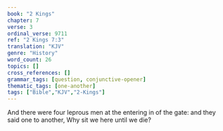 ```yaml
---
book: "2 Kings"
chapter: 7
verse: 3
ordinal_verse: 9711
ref: "2 Kings 7:3"
translation: "KJV"
genre: "History"
word_count: 26
topics: []
cross_references: []
grammar_tags: [question, conjunctive-opener]
thematic_tags: [one-another]
tags: ["Bible","KJV","2-Kings"]
---
```

And there were four leprous men at the entering in of the gate: and they said one to another, Why sit we here until we die?
